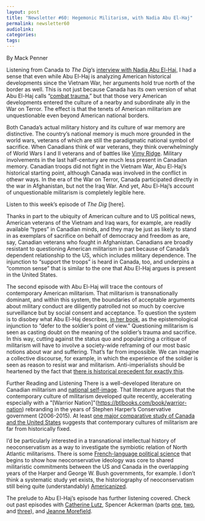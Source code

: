 ```yaml
---
layout: post
title: "Newsletter #60: Hegemonic Militarism, with Nadia Abu El-Haj"
permalink: newsletter60
audiolink: 
categories: 
tags: 
---
```


By Mack Penner

Listening from Canada to *The Dig*’s [interview with Nadia Abu El-Haj](https://thedigradio.com/podcast/combat-trauma-w-nadia-abu-el-haj), I had a sense that even while Abu El-Haj is analyzing American historical developments since the Vietnam War, her arguments hold true north of the border as well. This is not just because Canada has its own version of what Abu El-Haj calls “[combat trauma](https://www.versobooks.com/books/4051-combat-trauma),” but that those very American developments entered the culture of a nearby and subordinate ally in the War on Terror. The effect is that the tenets of American militarism are unquestionable even beyond American national borders. 

Both Canada’s actual military history and its culture of war memory are distinctive. The country’s national memory is much more grounded in the world wars, veterans of which are still the paradigmatic national symbol of sacrifice. When Canadians think of war veterans, they think overwhelmingly of World Wars I and II veterans and of battles like [Vimy Ridge](https://www.thecanadianencyclopedia.ca/en/article/vimy-ridge). Military involvements in the last half-century are much less present in Canadian memory. Canadian troops did not fight in the Vietnam War, Abu El-Haj’s historical starting point, although Canada was involved in the conflict in othewr ways. In the era of the War on Terror, Canada participated directly in the war in Afghanistan, but not the Iraq War. And yet, Abu El-Haj’s account of unquestionable militarism is completely legible here. 

Listen to this week’s episode of *The Dig* [here]. 

Thanks in part to the ubiquity of American culture and to US political news, American veterans of the Vietnam and Iraq wars, for example, are readily available “types” in Canadian minds, and they may be just as likely to stand in as exemplars of sacrifice on behalf of democracy and freedom as are, say, Canadian veterans who fought in Afghanistan. Canadians are broadly resistant to questioning American militarism in part because of Canada’s dependent relationship to the US, which includes military dependence. The injunction to “support the troops” is heard in Canada, too, and underpins a “common sense” that is similar to the one that Abu El-Haj argues is present in the United States. 

The second episode with Abu El-Haj will trace the contours of contemporary American militarism. That militarism is transnationally dominant, and within this system, the boundaries of acceptable arguments about military conduct are diligently patrolled not so much by coercive surveillance but by social consent and acceptance. To question the system is to disobey what Abu El-Haj describes, [in her book](https://www.versobooks.com/books/4051-combat-trauma), as the epistemological injunction to “defer to the soldier’s point of view.” Questioning militarism is seen as casting doubt on the meaning of the soldier’s trauma and sacrifice. In this way, cutting against the status quo and popularizing a critique of militarism will have to involve a society-wide reframing of our most basic notions about war and suffering. That’s far from impossible. We can imagine a collective discourse, for example, in which the experience of the soldier is seen as reason to resist war and militarism. Anti-imperialists should be heartened by the fact that [there is historical precedent for exactly this](https://btlbooks.com/book/the-vimy-trap). 

Further Reading and Listening 
There is a well-developed literature on Canadian militarism and [national self-image](https://gooselane.com/products/what-we-talk-about-when-we-talk-about-war). That literature argues that the contemporary culture of militarism developed quite recently, accelerating especially with a "[Warrior Nation]"(https://btlbooks.com/book/warrior-nation) rebranding in the years of Stephen Harper’s Conservative government (2006-2015). At least [one major comparative study of Canada and the United States](https://utorontopress.com/9781442612501/living-with-war) suggests that contemporary cultures of militarism are far from historically fixed. 

I’d be particularly interested in a transnational intellectual history of neoconservatism as a way to investigate the symbiotic relation of North Atlantic militarisms. There is some [French-language political science](https://www.erudit.org/en/journals/ei/2014-v45-n4-ei01825) that begins to show how neoconservative ideology was core to shared militaristic commitments between the US and Canada in the overlapping years of the Harper and George W. Bush governments, for example. I don’t think a systematic study yet exists, the historiography of neoconservatism still being quite (understandably) [Americanized](https://www.hup.harvard.edu/catalog.php?isbn=9780674060708). 

The prelude to Abu El-Haj’s episode has further listening covered. Check out past episodes with [Catherine Lutz](https://thedigradio.com/podcast/troop-veneration-and-us-empire-with-catherine-lutz), Spencer Ackerman (parts [one](https://thedigradio.com/podcast/war-on-terror-w-spencer-ackerman-part-1), [two](https://thedigradio.com/podcast/war-on-terror-w-spencer-ackerman-part-2), and [three](https://thedigradio.com/podcast/war-on-terror-w-spencer-ackerman-part-3)), and [Jeanne Morefield](https://thedigradio.com/podcast/empires-without-imperialism-with-jeanne-morefield). 
